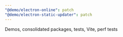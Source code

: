 ```yaml
---
"@demo/electron-online": patch
"@demo/electron-static-updater": patch
---
```


Demos, consolidated packages, tests, Vite, perf tests
